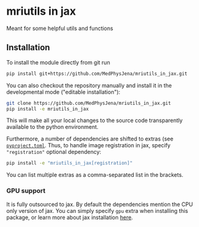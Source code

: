 # mriutils in jax

Meant for some helpful utils and functions

## Installation

To install the module directly from git run

```sh
pip install git+https://github.com/MedPhysJena/mriutils_in_jax.git
```

You can also checkout the repository manually and install it in the developmental mode ("editable installation"):

```sh
git clone https://github.com/MedPhysJena/mriutils_in_jax.git
pip install -e mriutils_in_jax
```

This will make all your local changes to the source code transparently available to the python environment.

Furthermore, a number of dependencies are shifted to extras (see [`pyproject.toml`](./pyproject.toml). 
Thus, to handle image registration in jax, specify `"registration"` optional dependency:

```sh
pip install -e "mriutils_in_jax[registration]"
```

You can list multiple extras as a comma-separated list in the brackets.

### GPU support

It is fully outsourced to jax. By default the dependencies mention the CPU only version of jax. 
You can simply specify `gpu` extra when installing this package, or learn more about jax installation [here](https://docs.jax.dev/en/latest/installation.html#installation).
